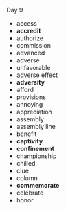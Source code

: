 Day 9

- access
- **accredit**
- authorize
- commission
- advanced
- adverse
- unfavorable
- adverse effect
- **adversity**
- afford
- provisions
- annoying
- appreciation
- assembly
- assembly line
- benefit
- **captivity**
- **confinement**
- championship
- chilled
- clue
- column
- **commemorate**
- celebrate
- honor

